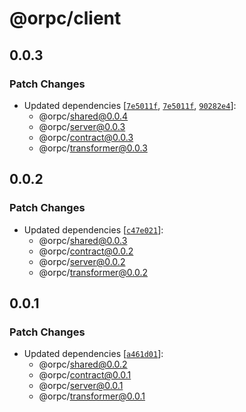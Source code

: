 # @orpc/client

## 0.0.3

### Patch Changes

- Updated dependencies [[`7e5011f`](https://github.com/unnoq/orpc/commit/7e5011ff86cbc5426ec5624370a52d75d43dc190), [`7e5011f`](https://github.com/unnoq/orpc/commit/7e5011ff86cbc5426ec5624370a52d75d43dc190), [`90282e4`](https://github.com/unnoq/orpc/commit/90282e4482c1def9378307175046854039454708)]:
  - @orpc/shared@0.0.4
  - @orpc/server@0.0.3
  - @orpc/contract@0.0.3
  - @orpc/transformer@0.0.3

## 0.0.2

### Patch Changes

- Updated dependencies [[`c47e021`](https://github.com/unnoq/orpc/commit/c47e02148efae4bbed4e67fe6b8ff2d1540878be)]:
  - @orpc/shared@0.0.3
  - @orpc/contract@0.0.2
  - @orpc/server@0.0.2
  - @orpc/transformer@0.0.2

## 0.0.1

### Patch Changes

- Updated dependencies [[`a461d01`](https://github.com/unnoq/orpc/commit/a461d01c5a154ad10d96b1841d26b57a0c8609fa)]:
  - @orpc/shared@0.0.2
  - @orpc/contract@0.0.1
  - @orpc/server@0.0.1
  - @orpc/transformer@0.0.1
